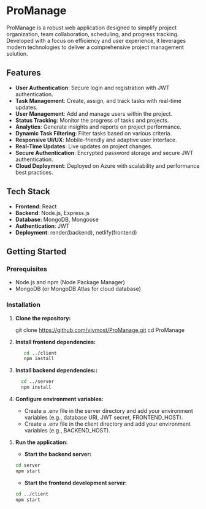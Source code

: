 # ProManage

ProManage is a robust web application designed to simplify project organization, team collaboration, scheduling, and progress tracking. Developed with a focus on efficiency and user experience, it leverages modern technologies to deliver a comprehensive project management solution.

## Features

- **User Authentication**: Secure login and registration with JWT authentication.
- **Task Management**: Create, assign, and track tasks with real-time updates.
- **User Management**: Add and manage users within the project.
- **Status Tracking**: Monitor the progress of tasks and projects.
- **Analytics**: Generate insights and reports on project performance.
- **Dynamic Task Filtering**: Filter tasks based on various criteria.
- **Responsive UI/UX**: Mobile-friendly and adaptive user interface.
- **Real-Time Updates**: Live updates on project changes.
- **Secure Authentication**: Encrypted password storage and secure JWT authentication.
- **Cloud Deployment**: Deployed on Azure with scalability and performance best practices.

## Tech Stack

- **Frontend**: React
- **Backend**: Node.js, Express.js
- **Database**: MongoDB, Mongoose
- **Authentication**: JWT
- **Deployment**: render(backend), netlify(frontend)

## Getting Started

### Prerequisites

- Node.js and npm (Node Package Manager)
- MongoDB (or MongoDB Atlas for cloud database)

### Installation

1. **Clone the repository:**

   git clone https://github.com/vivmost/ProManage.git
   cd ProManage
   
2. **Install frontend dependencies:**

     ```bash
        cd ../client
        npm install
     ```
   
3. **Install backend dependencies::**

      ```bash
        cd ../server
        npm install
     ```


4. **Configure environment variables:**

   - Create a .env file in the server directory and add your environment variables (e.g., database URI, JWT secret, FRONTEND_HOST).
   - Create a .env file in the client directory and add your environment variables (e.g., BACKEND_HOST).
   
5. **Run the application:**
     - **Start the backend server:**

     ```bash
     cd server
     npm start
     ```

      - **Start the frontend development server:**

     ```bash
     cd ../client
     npm start
     ```

